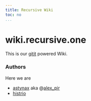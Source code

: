 ```yaml
---
title: Recursive Wiki
toc: no
...
```


# wiki.recursive.one

This is our [gitit]() powered Wiki.

### Authors

Here we are

- [astynax](https://github.com/astynax) aka @[alex_pir](https://twitter.com/alex_pir)
- [histrio](https://github.com/histrio)
